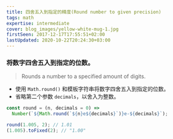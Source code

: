 ```yaml
---
title: 四舍五入到指定的精度(Round number to given precision)
tags: math
expertise: intermediate
cover: blog_images/yellow-white-mug-1.jpg
firstSeen: 2017-12-17T17:55:51+02:00
lastUpdated: 2020-10-22T20:24:30+03:00
---
```


### 将数字四舍五入到指定的位数。
> Rounds a number to a specified amount of digits.

- 使用 `Math.round()` 和模板字符串将数字四舍五入到指定的位数。
- 省略第二个参数 `decimals`，以舍入为整数。

```js
const round = (n, decimals = 0) =>
  Number(`${Math.round(`${n}e${decimals}`)}e-${decimals}`);
```

```js
round(1.005, 2); // 1.01
(1.005).toFixed(2); // "1.00"
```
